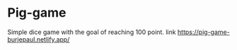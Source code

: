 # Pig-game

Simple dice game with the goal of reaching 100 point.
link https://pig-game-burjepaul.netlify.app/

